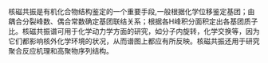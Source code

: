 核磁共振是有机化合物结构鉴定的一个重要手段,一般根据化学位移鉴定基团；由耦合分裂峰数、偶合常数确定基团联结关系；根据各H峰积分面积定出各基团质子比。核磁共振谱可用于化学动力学方面的研究，如分子内旋转，化学交换等，因为它们都影响核外化学环境的状况，从而谱图上都应有所反映。核磁共振还用于研究聚合反应机理和高聚物序列结构。